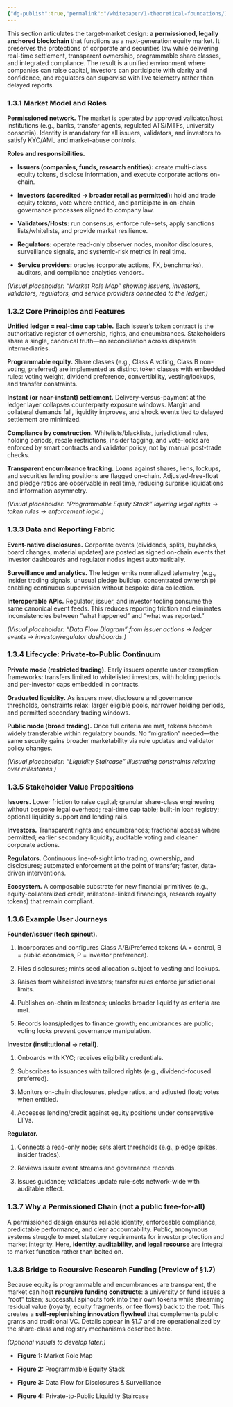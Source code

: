 ```yaml
---
{"dg-publish":true,"permalink":"/whitepaper/1-theoretical-foundations/1-3-conceptual-vision-for-a-blockchain-based-market/","created":"2025-09-29T23:46:49.726-07:00","updated":"2025-09-30T02:41:03.047-07:00"}
---
```



This section articulates the target-market design: a **permissioned, legally anchored blockchain** that functions as a next-generation equity market. It preserves the protections of corporate and securities law while delivering real-time settlement, transparent ownership, programmable share classes, and integrated compliance. The result is a unified environment where companies can raise capital, investors can participate with clarity and confidence, and regulators can supervise with live telemetry rather than delayed reports.

### 1.3.1 Market Model and Roles

**Permissioned network.** The market is operated by approved validator/host institutions (e.g., banks, transfer agents, regulated ATS/MTFs, university consortia). Identity is mandatory for all issuers, validators, and investors to satisfy KYC/AML and market-abuse controls.

**Roles and responsibilities.**

- **Issuers (companies, funds, research entities):** create multi-class equity tokens, disclose information, and execute corporate actions on-chain.
  
- **Investors (accredited → broader retail as permitted):** hold and trade equity tokens, vote where entitled, and participate in on-chain governance processes aligned to company law.

- **Validators/Hosts:** run consensus, enforce rule-sets, apply sanctions lists/whitelists, and provide market resilience.
 
- **Regulators:** operate read-only observer nodes, monitor disclosures, surveillance signals, and systemic-risk metrics in real time.

- **Service providers:** oracles (corporate actions, FX, benchmarks), auditors, and compliance analytics vendors.


_(Visual placeholder: “Market Role Map” showing issuers, investors, validators, regulators, and service providers connected to the ledger.)_


### 1.3.2 Core Principles and Features

**Unified ledger = real-time cap table.** Each issuer’s token contract is the authoritative register of ownership, rights, and encumbrances. Stakeholders share a single, canonical truth—no reconciliation across disparate intermediaries.

**Programmable equity.** Share classes (e.g., Class A voting, Class B non-voting, preferred) are implemented as distinct token classes with embedded rules: voting weight, dividend preference, convertibility, vesting/lockups, and transfer constraints.

**Instant (or near-instant) settlement.** Delivery-versus-payment at the ledger layer collapses counterparty exposure windows. Margin and collateral demands fall, liquidity improves, and shock events tied to delayed settlement are minimized.

**Compliance by construction.** Whitelists/blacklists, jurisdictional rules, holding periods, resale restrictions, insider tagging, and vote-locks are enforced by smart contracts and validator policy, not by manual post-trade checks.

**Transparent encumbrance tracking.** Loans against shares, liens, lockups, and securities lending positions are flagged on-chain. Adjusted-free-float and pledge ratios are observable in real time, reducing surprise liquidations and information asymmetry.

_(Visual placeholder: “Programmable Equity Stack” layering legal rights → token rules → enforcement logic.)_


### 1.3.3 Data and Reporting Fabric

**Event-native disclosures.** Corporate events (dividends, splits, buybacks, board changes, material updates) are posted as signed on-chain events that investor dashboards and regulator nodes ingest automatically.

**Surveillance and analytics.** The ledger emits normalized telemetry (e.g., insider trading signals, unusual pledge buildup, concentrated ownership) enabling continuous supervision without bespoke data collection.

**Interoperable APIs.** Regulator, issuer, and investor tooling consume the same canonical event feeds. This reduces reporting friction and eliminates inconsistencies between “what happened” and “what was reported.”

_(Visual placeholder: “Data Flow Diagram” from issuer actions → ledger events → investor/regulator dashboards.)_

### 1.3.4 Lifecycle: Private-to-Public Continuum

**Private mode (restricted trading).** Early issuers operate under exemption frameworks: transfers limited to whitelisted investors, with holding periods and per-investor caps embedded in contracts.

**Graduated liquidity.** As issuers meet disclosure and governance thresholds, constraints relax: larger eligible pools, narrower holding periods, and permitted secondary trading windows.

**Public mode (broad trading).** Once full criteria are met, tokens become widely transferable within regulatory bounds. No “migration” needed—the same security gains broader marketability via rule updates and validator policy changes.

_(Visual placeholder: “Liquidity Staircase” illustrating constraints relaxing over milestones.)_

### 1.3.5 Stakeholder Value Propositions

**Issuers.** Lower friction to raise capital; granular share-class engineering without bespoke legal overhead; real-time cap table; built-in loan registry; optional liquidity support and lending rails.

**Investors.** Transparent rights and encumbrances; fractional access where permitted; earlier secondary liquidity; auditable voting and cleaner corporate actions.

**Regulators.** Continuous line-of-sight into trading, ownership, and disclosures; automated enforcement at the point of transfer; faster, data-driven interventions.

**Ecosystem.** A composable substrate for new financial primitives (e.g., equity-collateralized credit, milestone-linked financings, research royalty tokens) that remain compliant.

### 1.3.6 Example User Journeys

**Founder/issuer (tech spinout).**

1. Incorporates and configures Class A/B/Preferred tokens (A = control, B = public economics, P = investor preference).

2. Files disclosures; mints seed allocation subject to vesting and lockups.
 
3. Raises from whitelisted investors; transfer rules enforce jurisdictional limits.

4. Publishes on-chain milestones; unlocks broader liquidity as criteria are met.

5. Records loans/pledges to finance growth; encumbrances are public; voting locks prevent governance manipulation.

**Investor (institutional → retail).**

1. Onboards with KYC; receives eligibility credentials.

2. Subscribes to issuances with tailored rights (e.g., dividend-focused preferred).

3. Monitors on-chain disclosures, pledge ratios, and adjusted float; votes when entitled.
  
4. Accesses lending/credit against equity positions under conservative LTVs.


**Regulator.**

1. Connects a read-only node; sets alert thresholds (e.g., pledge spikes, insider trades).

2. Reviews issuer event streams and governance records.

3. Issues guidance; validators update rule-sets network-wide with auditable effect.


### 1.3.7 Why a Permissioned Chain (not a public free-for-all)

A permissioned design ensures reliable identity, enforceable compliance, predictable performance, and clear accountability. Public, anonymous systems struggle to meet statutory requirements for investor protection and market integrity. Here, **identity, auditability, and legal recourse** are integral to market function rather than bolted on.

### 1.3.8 Bridge to Recursive Research Funding (Preview of §1.7)

Because equity is programmable and encumbrances are transparent, the market can host **recursive funding constructs**: a university or fund issues a “root” token; successful spinouts fork into their own tokens while streaming residual value (royalty, equity fragments, or fee flows) back to the root. This creates a **self-replenishing innovation flywheel** that complements public grants and traditional VC. Details appear in §1.7 and are operationalized by the share-class and registry mechanisms described here.


_(Optional visuals to develop later:)_

- **Figure 1:** Market Role Map
 
- **Figure 2:** Programmable Equity Stack

- **Figure 3:** Data Flow for Disclosures & Surveillance

- **Figure 4:** Private-to-Public Liquidity Staircase